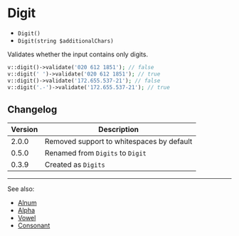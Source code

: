 # Digit

- `Digit()`
- `Digit(string $additionalChars)`

Validates whether the input contains only digits.

```php
v::digit()->validate('020 612 1851'); // false
v::digit(' ')->validate('020 612 1851'); // true
v::digit()->validate('172.655.537-21'); // false
v::digit('.-')->validate('172.655.537-21'); // true
```

## Changelog

Version | Description
--------|-------------
  2.0.0 | Removed support to whitespaces by default
  0.5.0 | Renamed from `Digits` to `Digit`
  0.3.9 | Created as `Digits`

***
See also:

- [Alnum](Alnum.md)
- [Alpha](Alpha.md)
- [Vowel](Vowel.md)
- [Consonant](Consonant.md)
